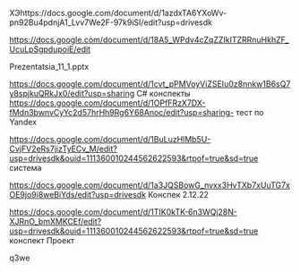 ХЭhttps://docs.google.com/document/d/1azdxTA6YXoWv-pn92Bu4pdnjA1_Lvv7We2F-97k9iSI/edit?usp=drivesdk

https://docs.google.com/document/d/18A5_WPdv4cZqZZIkITZRRnuHkhZF_UcuLpSgpdupoiE/edit

Prezentatsia_11_1.pptx

https://docs.google.com/document/d/1cvt_pPMVoyViZSEIu0z8nnkw1B6sQ7y8spjkuQRkJx0/edit?usp=sharing C# конспекты
https://docs.google.com/document/d/1OPfFRzX7DX-fMdn3bwnvCyYc2d57hrHh9Rg6Y68Anoc/edit?usp=sharing- тест по Yandex

https://docs.google.com/document/d/1BuLuzHlMb5U-CvjFV2eRs7jizTyECv_M/edit?usp=drivesdk&ouid=111360010244562622593&rtpof=true&sd=true система  

https://docs.google.com/document/d/1a3JQSBowG_nvxx3HvTXb7xUuTG7xOE9jo9i8weBiYds/edit?usp=drivesdk Конспек 2.12.22

https://docs.google.com/document/d/1TIK0kTK-6n3WQj28N-XJRnO_bmXMKCEf/edit?usp=drivesdk&ouid=111360010244562622593&rtpof=true&sd=true конспект Проект

q3we
